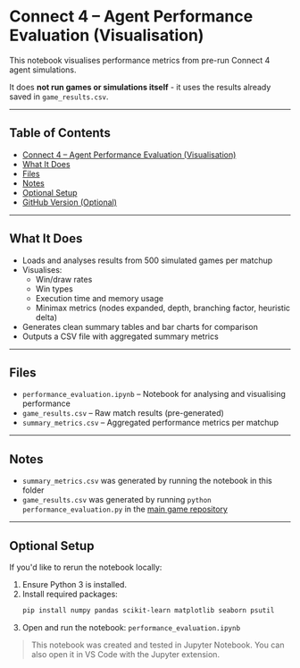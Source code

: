 # Connect 4 – Agent Performance Evaluation (Visualisation)

This notebook visualises performance metrics from pre-run Connect 4 agent simulations.

It does **not run games or simulations itself** - it uses the results already saved in `game_results.csv`.

---

## Table of Contents

- [Connect 4 – Agent Performance Evaluation (Visualisation)](#connect-4--agent-performance-evaluation-visualisation)
- [What It Does](#what-it-does)
- [Files](#files)
- [Notes](#notes)
- [Optional Setup](#optional-setup)
- [GitHub Version (Optional)](#github-version-optional)

---

## What It Does

- Loads and analyses results from 500 simulated games per matchup
- Visualises:
  - Win/draw rates
  - Win types
  - Execution time and memory usage
  - Minimax metrics (nodes expanded, depth, branching factor, heuristic delta)
- Generates clean summary tables and bar charts for comparison
- Outputs a CSV file with aggregated summary metrics

---

## Files

- `performance_evaluation.ipynb` – Notebook for analysing and visualising performance  
- `game_results.csv` – Raw match results (pre-generated)  
- `summary_metrics.csv` – Aggregated performance metrics per matchup

---

## Notes

- `summary_metrics.csv` was generated by running the notebook in this folder
- `game_results.csv` was generated by running `python performance_evaluation.py` in the [main game repository](https://github.com/Shelly855/connect4-ai)

---

## Optional Setup

If you'd like to rerun the notebook locally:

1. Ensure Python 3 is installed.
2. Install required packages:
   ```bash
   pip install numpy pandas scikit-learn matplotlib seaborn psutil
   ```
3. Open and run the notebook: `performance_evaluation.ipynb`
> This notebook was created and tested in Jupyter Notebook. You can also open it in VS Code with the Jupyter extension.
